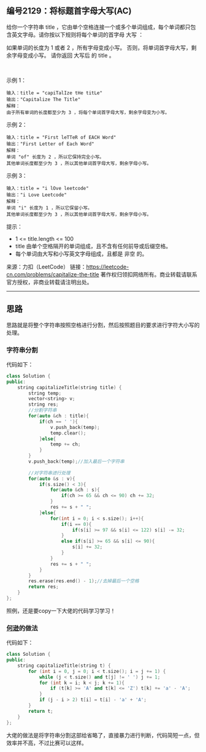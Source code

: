 ## 编号2129：将标题首字母大写(AC)

给你一个字符串 title ，它由单个空格连接一个或多个单词组成，每个单词都只包含英文字母。请你按以下规则将每个单词的首字母 大写 ：

如果单词的长度为 1 或者 2 ，所有字母变成小写。
否则，将单词首字母大写，剩余字母变成小写。
请你返回 大写后 的 title 。

 

示例 1：
```
输入：title = "capiTalIze tHe titLe"
输出："Capitalize The Title"
解释：
由于所有单词的长度都至少为 3 ，将每个单词首字母大写，剩余字母变为小写。
```
示例 2：
```
输入：title = "First leTTeR of EACH Word"
输出："First Letter of Each Word"
解释：
单词 "of" 长度为 2 ，所以它保持完全小写。
其他单词长度都至少为 3 ，所以其他单词首字母大写，剩余字母小写。
```
示例 3：
```
输入：title = "i lOve leetcode"
输出："i Love Leetcode"
解释：
单词 "i" 长度为 1 ，所以它保留小写。
其他单词长度都至少为 3 ，所以其他单词首字母大写，剩余字母小写。 
```
提示：

* 1 <= title.length <= 100
* title 由单个空格隔开的单词组成，且不含有任何前导或后缀空格。
* 每个单词由大写和小写英文字母组成，且都是 非空 的。

来源：力扣（LeetCode）
链接：https://leetcode-cn.com/problems/capitalize-the-title
著作权归领扣网络所有。商业转载请联系官方授权，非商业转载请注明出处。

---
## 思路

思路就是将整个字符串按照空格进行分割，然后按照题目的要求进行字符大小写的处理。

### 字符串分割

代码如下：
```c++
class Solution {
public:
    string capitalizeTitle(string title) {
        string temp;
        vector<string> v;
        string res;
        //分割字符串
        for(auto &ch : title){
            if(ch == ' '){
                v.push_back(temp); 
                temp.clear();
            }else{
                temp += ch;
            }
        }
        v.push_back(temp);//加入最后一个字符串
        
        //对字符串进行处理
        for(auto &s : v){
            if(s.size() < 3){
                for(auto &ch : s){
                    if(ch >= 65 && ch <= 90) ch += 32;
                }
                res += s + " ";
            }else{
                for(int i = 0; i < s.size(); i++){
                    if(i == 0){
                        if(s[i] >= 97 && s[i] <= 122) s[i] -= 32;
                    }
                    else if(s[i] >= 65 && s[i] <= 90){
                        s[i] += 32;
                    }
                }
                res += s + " ";
            } 
        }
        res.erase(res.end() - 1);//去掉最后一个空格
        return res;
    }
};
```

照例，还是要copy一下大佬的代码学习学习！

### [何逊](https://leetcode-cn.com/u/heltion/)的做法

代码如下：
```c++
class Solution {
public:
    string capitalizeTitle(string t) {
        for (int i = 0, j = 0; i < t.size(); i = j += 1) {
            while (j < t.size() and t[j] != ' ') j += 1;
            for (int k = i; k < j; k += 1){ 
                if (t[k] >= 'A' and t[k] <= 'Z') t[k] += 'a' - 'A';
            }
            if (j - i > 2) t[i] = t[i] - 'a' + 'A';
        }
        return t;
    }
};
```

大佬的做法是将字符串分割这部给省略了，直接暴力进行判断，代码简短一点，但效率并不高，不过比赛可以这样。
